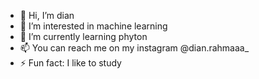 - 👋 Hi, I’m dian
- 👀 I’m interested in machine learning
- 🌱 I’m currently learning phyton
- 📫 You can reach me on my instagram @dian.rahmaaa_
- ⚡ Fun fact: I like to study

<!---
dianrahmawatii/dianrahmawatii is a ✨ special ✨ repository because its `README.md` (this file) appears on your GitHub profile.
You can click the Preview link to take a look at your changes.
--->

